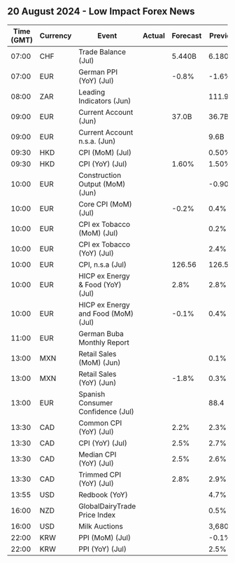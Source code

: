 ## 20 August 2024 - Low Impact Forex News

| Time (GMT) | Currency | Event | Actual | Forecast | Previous |
|------|----------|-------|--------|----------|----------|
| 07:00 | CHF | Trade Balance (Jul) |  | 5.440B | 6.180B |
| 07:00 | EUR | German PPI (YoY) (Jul) |  | -0.8% | -1.6% |
| 08:00 | ZAR | Leading Indicators (Jun) |  |  | 111.90% |
| 09:00 | EUR | Current Account (Jun) |  | 37.0B | 36.7B |
| 09:00 | EUR | Current Account n.s.a. (Jun) |  |  | 9.6B |
| 09:30 | HKD | CPI (MoM) (Jul) |  |  | 0.50% |
| 09:30 | HKD | CPI (YoY) (Jul) |  | 1.60% | 1.50% |
| 10:00 | EUR | Construction Output (MoM) (Jun) |  |  | -0.90% |
| 10:00 | EUR | Core CPI (MoM) (Jul) |  | -0.2% | 0.4% |
| 10:00 | EUR | CPI ex Tobacco (MoM) (Jul) |  |  | 0.2% |
| 10:00 | EUR | CPI ex Tobacco (YoY) (Jul) |  |  | 2.4% |
| 10:00 | EUR | CPI, n.s.a (Jul) |  | 126.56 | 126.58 |
| 10:00 | EUR | HICP ex Energy & Food (YoY) (Jul) |  | 2.8% | 2.8% |
| 10:00 | EUR | HICP ex Energy and Food (MoM) (Jul) |  | -0.1% | 0.4% |
| 11:00 | EUR | German Buba Monthly Report |  |  |  |
| 13:00 | MXN | Retail Sales (MoM) (Jun) |  |  | 0.1% |
| 13:00 | MXN | Retail Sales (YoY) (Jun) |  | -1.8% | 0.3% |
| 13:00 | EUR | Spanish Consumer Confidence (Jul) |  |  | 88.4 |
| 13:30 | CAD | Common CPI (YoY) (Jul) |  | 2.2% | 2.3% |
| 13:30 | CAD | CPI (YoY) (Jul) |  | 2.5% | 2.7% |
| 13:30 | CAD | Median CPI (YoY) (Jul) |  | 2.5% | 2.6% |
| 13:30 | CAD | Trimmed CPI (YoY) (Jul) |  | 2.8% | 2.9% |
| 13:55 | USD | Redbook (YoY) |  |  | 4.7% |
| 16:00 | NZD | GlobalDairyTrade Price Index |  |  | 0.5% |
| 16:00 | USD | Milk Auctions |  |  | 3,680.0 |
| 22:00 | KRW | PPI (MoM) (Jul) |  |  | -0.1% |
| 22:00 | KRW | PPI (YoY) (Jul) |  |  | 2.5% |
